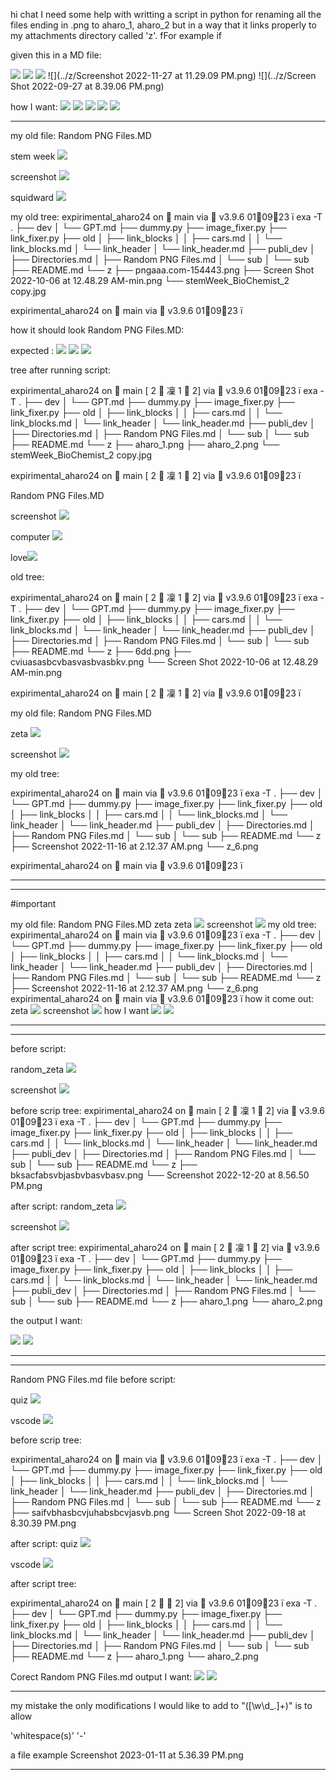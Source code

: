 



hi chat I need some help with writting a script in python for renaming all the files ending in .png to aharo_1, aharo_2 but in a way that it links properly to my attachments directory called 'z'. fFor example if 

given this in a MD file:

![](../z/../z/../z/../z/../z/../z/../../z/z_17.png)
![](../z/../z/../z/../z/../z/../z/../../z/cachajasbcascbaskfa.png)
![](../z/../z/../z/../z/../z/../z/../../z/hello12346.png)
![](../z/Screenshot 2022-11-27 at 11.29.09 PM.png)
![](../z/Screen Shot 2022-09-27 at 8.39.06 PM.png)



how I want:
![](../z/../z/../z/../z/../z/../z/../../z/aharo_1.png)
![](../z/../z/../z/../z/../z/../z/../../z/aharo_2.png)
![](../z/../z/../z/../z/../z/../z/../../z/aharo_3.png)
![](../z/../z/../z/../z/../z/../z/../../z/aharo_4.png)
![](../z/../z/../z/../z/../z/../z/../../z/aharo_5.png)


---



my old file:
Random PNG Files.MD


stem week
![](../z/../z/../z/stemWeek_BioChemist_2%20copy.jpg)


screenshot
![](../z/../z/../z/Screen%20Shot%202022-10-06%20at%2012.48.29%20AM-min.png)


squidward 
![](../z/../z/../z/pngaaa.com-154443.png)


my old tree: 
 expirimental_aharo24 on  main via 🐍 v3.9.6 010923   exa -T
.
├── dev
│  └── GPT.md
├── dummy.py
├── image_fixer.py
├── link_fixer.py
├── old
│  ├── link_blocks
│  │  ├── cars.md
│  │  └── link_blocks.md
│  └── link_header
│     └── link_header.md
├── publi_dev
│  ├── Directories.md
│  ├── Random PNG Files.md
│  └── sub
│     └── sub
├── README.md
└── z
   ├── pngaaa.com-154443.png
   ├── Screen Shot 2022-10-06 at 12.48.29 AM-min.png
   └── stemWeek_BioChemist_2 copy.jpg

 expirimental_aharo24 on  main via 🐍 v3.9.6 010923 


 

 how it should look 
 Random PNG Files.MD:

expected :
![](../z/../z/../z/../z/../z/../z/../../z/aharo_1.png)
![](../z/../z/../z/../z/../z/../z/../../z/aharo_2.png)
![](../z/../z/../z/../z/../z/../z/../../z/cviuasasbcvbasvasbvasbkv.png)


tree after running script:

 expirimental_aharo24 on  main [ ﯊ 2 凜 1  2] via 🐍 v3.9.6 010923  exa -T
.
├── dev
│  └── GPT.md
├── dummy.py
├── image_fixer.py
├── link_fixer.py
├── old
│  ├── link_blocks
│  │  ├── cars.md
│  │  └── link_blocks.md
│  └── link_header
│     └── link_header.md
├── publi_dev
│  ├── Directories.md
│  ├── Random PNG Files.md
│  └── sub
│     └── sub
├── README.md
└── z
   ├── aharo_1.png
   ├── aharo_2.png
   └── stemWeek_BioChemist_2 copy.jpg

 expirimental_aharo24 on  main [ ﯊ 2 凜 1  2] via 🐍 v3.9.6 010923 








Random PNG Files.MD


screenshot
![](../z/Screen%20Shot%202022-10-06%20at%2012.48.29%20AM-min.png)


computer
![](../z/../z/../z/../z/../z/../z/../../z/6dd.png)


love![](../z/../z/../z/../z/../z/../z/../../z/cviuasasbcvbasvasbvasbkv.png)


old tree:


 expirimental_aharo24 on  main [ ﯊ 2 凜 1  2] via 🐍 v3.9.6 010923  exa -T
.
├── dev
│  └── GPT.md
├── dummy.py
├── image_fixer.py
├── link_fixer.py
├── old
│  ├── link_blocks
│  │  ├── cars.md
│  │  └── link_blocks.md
│  └── link_header
│     └── link_header.md
├── publi_dev
│  ├── Directories.md
│  ├── Random PNG Files.md
│  └── sub
│     └── sub
├── README.md
└── z
   ├── 6dd.png
   ├── cviuasasbcvbasvasbvasbkv.png
   └── Screen Shot 2022-10-06 at 12.48.29 AM-min.png

 expirimental_aharo24 on  main [ ﯊ 2 凜 1  2] via 🐍 v3.9.6 010923 





my old file:
Random PNG Files.MD

zeta
![](../z/../z/../z/../z/../z/../z/../../z/bksacfabsvbjasbvbasvbasv.png)


screenshot
![](../z/../z/../z/Screenshot%202022-11-16%20at%202.12.37%20AM.png)


my old tree:

 expirimental_aharo24 on  main via 🐍 v3.9.6 010923   exa -T
.
├── dev
│  └── GPT.md
├── dummy.py
├── image_fixer.py
├── link_fixer.py
├── old
│  ├── link_blocks
│  │  ├── cars.md
│  │  └── link_blocks.md
│  └── link_header
│     └── link_header.md
├── publi_dev
│  ├── Directories.md
│  ├── Random PNG Files.md
│  └── sub
│     └── sub
├── README.md
└── z
   ├── Screenshot 2022-11-16 at 2.12.37 AM.png
   └── z_6.png

 expirimental_aharo24 on  main via 🐍 v3.9.6 010923 









---
---
#important 

my old file: Random PNG Files.MD zeta zeta ![](../z/../z/../z/../z/../z/../z/../../z/bksacfabsvbjasbvbasvbasv.png) screenshot ![](../z/../z/../z/Screenshot%202022-11-16%20at%202.12.37%20AM.png) my old tree: expirimental_aharo24 on  main via 🐍 v3.9.6 010923  exa -T . ├── dev │ └── GPT.md ├── dummy.py ├── image_fixer.py ├── link_fixer.py ├── old │ ├── link_blocks │ │ ├── cars.md │ │ └── link_blocks.md │ └── link_header │ └── link_header.md ├── publi_dev │ ├── Directories.md │ ├── Random PNG Files.md │ └── sub │ └── sub ├── README.md └── z ├── Screenshot 2022-11-16 at 2.12.37 AM.png └── z_6.png expirimental_aharo24 on  main via 🐍 v3.9.6 010923  how it come out: zeta ![](../z/../z/../z/../z/../z/../z/../../z/bksacfabsvbjasbvbasvbasv.png) screenshot ![](../z/../z/../z/Screenshot%202022-11-16%20at%202.12.37%20AM.png) how I want ![](../z/../z/../z/../z/../z/../z/../../z/aharo_1.png) ![](../z/../z/../z/../z/../z/../z/../../z/anbjvbasbvaksnvadsoadsvn.png)

---
---




before script:

random_zeta
![](../z/../z/../z/../z/../z/../z/../../z/bksacfabsvbjasbvbasvbasv.png)

screenshot
![](../z/../z/../z/Screenshot%202022-12-20%20at%208.56.50%20PM.png)

before scrip tree:
 expirimental_aharo24 on  main [ ﯊ 2 凜 1  2] via 🐍 v3.9.6 010923  exa -T
.
├── dev
│  └── GPT.md
├── dummy.py
├── image_fixer.py
├── link_fixer.py
├── old
│  ├── link_blocks
│  │  ├── cars.md
│  │  └── link_blocks.md
│  └── link_header
│     └── link_header.md
├── publi_dev
│  ├── Directories.md
│  ├── Random PNG Files.md
│  └── sub
│     └── sub
├── README.md
└── z
   ├── bksacfabsvbjasbvbasvbasv.png
   └── Screenshot 2022-12-20 at 8.56.50 PM.png



after script:
random_zeta
![](../z/../z/../z/../z/../z/../z/../../z/bksacfabsvbjasbvbasvbasv.png)

screenshot
![](../z/../z/../z/Screenshot%202022-12-20%20at%208.56.50%20PM.png)

after script tree:
 expirimental_aharo24 on  main [ ﯊ 2 凜 1  2] via 🐍 v3.9.6 010923  exa -T
.
├── dev
│  └── GPT.md
├── dummy.py
├── image_fixer.py
├── link_fixer.py
├── old
│  ├── link_blocks
│  │  ├── cars.md
│  │  └── link_blocks.md
│  └── link_header
│     └── link_header.md
├── publi_dev
│  ├── Directories.md
│  ├── Random PNG Files.md
│  └── sub
│     └── sub
├── README.md
└── z
   ├── aharo_1.png
   └── aharo_2.png




the output I want:

![](../z/../z/../z/../z/../z/../z/../../z/aharo_1.png)
![](../z/../z/../z/../z/../z/../z/../../z/anbjvbasbvaksnvadsoadsvn.png)




---
---



Random PNG Files.md file
before script:

quiz
![](../z/../z/../z/Screen%20Shot%202022-09-18%20at%208.30.39%20PM.png)

vscode
![](../z/../z/../z/../z/../z/../z/../../z/saifvbhasbcvjuhabsbcvjasvb.png)

before scrip tree:

 expirimental_aharo24 on  main via 🐍 v3.9.6 010923   exa -T
.
├── dev
│  └── GPT.md
├── dummy.py
├── image_fixer.py
├── link_fixer.py
├── old
│  ├── link_blocks
│  │  ├── cars.md
│  │  └── link_blocks.md
│  └── link_header
│     └── link_header.md
├── publi_dev
│  ├── Directories.md
│  ├── Random PNG Files.md
│  └── sub
│     └── sub
├── README.md
└── z
   ├── saifvbhasbcvjuhabsbcvjasvb.png
   └── Screen Shot 2022-09-18 at 8.30.39 PM.png


after script:
quiz
![](../z/../z/../z/Screen%20Shot%202022-09-18%20at%208.30.39%20PM.png)

vscode
![](../z/../z/../z/../z/../z/../z/../../z/saifvbhasbcvjuhabsbcvjasvb.png)



after script tree:

 expirimental_aharo24 on  main [ ﯊ 2  2] via 🐍 v3.9.6 010923  exa -T
.
├── dev
│  └── GPT.md
├── dummy.py
├── image_fixer.py
├── link_fixer.py
├── old
│  ├── link_blocks
│  │  ├── cars.md
│  │  └── link_blocks.md
│  └── link_header
│     └── link_header.md
├── publi_dev
│  ├── Directories.md
│  ├── Random PNG Files.md
│  └── sub
│     └── sub
├── README.md
└── z
   ├── aharo_1.png
   └── aharo_2.png

Corect Random PNG Files.md
output I want:
![](../z/../z/../z/../z/../z/../z/../../z/aharo_1.png)
![](../z/../z/../z/../z/../z/../z/../../z/anbjvbasbvaksnvadsoadsvn.png)









---

my mistake the only modifications I would like to add to "([\w\d_.]+)" is to allow 

'whitespace(s)'
'-'

a file example
Screenshot 2023-01-11 at 5.36.39 PM.png

---







